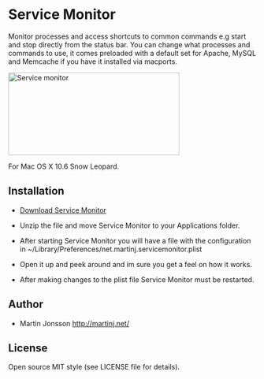 # Service Monitor

Monitor processes and access shortcuts to common commands e.g start and stop directly from the status bar.
You can change what processes and commands to use, it comes preloaded with a default set for Apache, MySQL and Memcache if you have it installed via macports.

<img src="http://www.expono.com/go/photo/771436_m.jpg" width="347" height="168" alt="Service monitor" />

For Mac OS X 10.6 Snow Leopard.

## Installation

- [Download Service Monitor](http://martinj.net/updates/ServiceMonitor%201.0.1-15.zip)

- Unzip the file and move Service Monitor to your Applications folder.

- After starting Service Monitor you will have a file with the configuration in ~/Library/Preferences/net.martinj.servicemonitor.plist

- Open it up and peek around and im sure you get a feel on how it works.

- After making changes to the plist file Service Monitor must be restarted.

## Author

- Martin Jonsson <http://martinj.net/>

## License

Open source MIT style (see LICENSE file for details).
